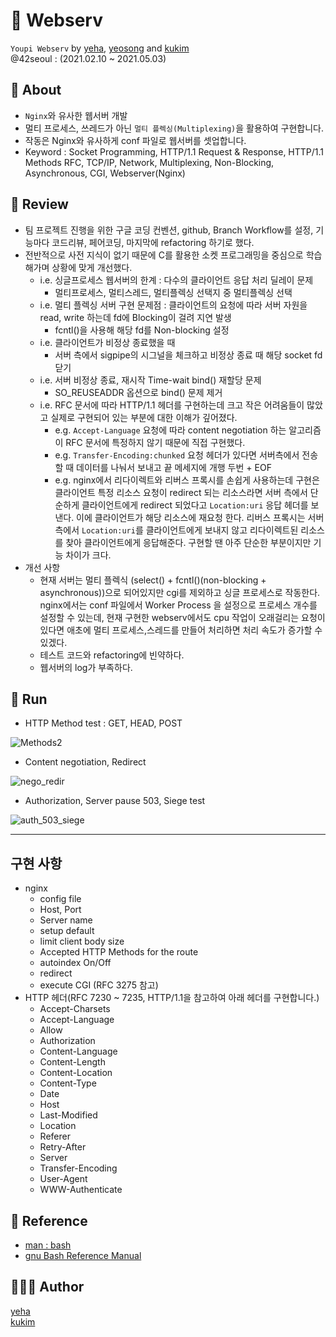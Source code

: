 # 🤖 Webserv
`Youpi Webserv` by [yeha](https://github.com/tomhato), [yeosong](https://github.com/yeosong1) and [kukim](https://github.com/ku-kim)  
@42seoul : (2021.02.10 ~ 2021.05.03)

## 📖 About
- `Nginx`와 유사한 웹서버 개발
- 멀티 프로세스, 쓰레드가 아닌 `멀티 플렉싱(Multiplexing)`을 활용하여 구현합니다.
- 작동은 Nginx와 유사하게 conf 파일로 웹서버를 셋업합니다.
- Keyword : Socket Programming, HTTP/1.1 Request & Response, HTTP/1.1 Methods RFC, TCP/IP, Network, Multiplexing, Non-Blocking, Asynchronous, CGI, Webserver(Nginx)

## 📝 Review
- 팀 프로젝트 진행을 위한 구글 코딩 컨벤션, github, Branch Workflow를 설정, 기능마다 코드리뷰, 페어코딩, 마지막에 refactoring 하기로 했다.
- 전반적으로 사전 지식이 없기 때문에 C를 활용한 소켓 프로그래밍을 중심으로 학습해가며 상황에 맞게 개선했다.
	- i.e. 싱글프로세스 웹서버의 한계 : 다수의 클라이언트 응답 처리 딜레이 문제
		- 멀티프로세스, 멀티스레드, 멀티플렉싱 선택지 중 멀티플렉싱 선택
	- i.e. 멀티 플렉싱 서버 구현 문제점 : 클라이언트의 요청에 따라 서버 자원을 read, write 하는데 fd에 Blocking이 걸려 지연 발생
		- fcntl()을 사용해 해당 fd를 Non-blocking 설정
	- i.e. 클라이언트가 비정상 종료했을 때
		-  서버 측에서 sigpipe의 시그널을 체크하고 비정상 종료 때 해당 socket fd 닫기
	- i.e. 서버 비정상 종료, 재시작 Time-wait bind() 재할당 문제
		- SO_REUSEADDR 옵션으로 bind() 문제 제거
	- i.e. RFC 문서에 따라 HTTP/1.1 헤더를 구현하는데 크고 작은 어려움들이 많았고 실제로 구현되어 있는 부분에 대한 이해가 깊어졌다.
		- e.g. `Accept-Language` 요청에 따라 content negotiation 하는 알고리즘이 RFC 문서에 특정하지 않기 때문에 직접 구현했다.
		- e.g. `Transfer-Encoding:chunked` 요청 헤더가 있다면 서버측에서 전송할 때 데이터를 나눠서 보내고 끝 메세지에 개행 두번 + EOF
		- e.g. nginx에서 리다이렉트와 리버스 프록시를 손쉽게 사용하는데 구현은 클라이언트 특정 리소스 요청이 redirect 되는 리소스라면 서버 측에서 단순하게 클라이언트에게 redirect 되었다고 `Location:uri` 응답 헤더를 보낸다. 이에 클라이언트가 해당 리소스에 재요청 한다. 리버스 프록시는 서버측에서 `Location:uri`를 클라이언트에게 보내지 않고 리다이렉트된 리소스를 찾아 클라이언트에게 응답해준다. 구현할 땐 아주 단순한 부분이지만 기능 차이가 크다.
- 개선 사항
	- 현재 서버는 멀티 플렉식 (select() + fcntl()(non-blocking  + asynchronous))으로 되어있지만 cgi를 제외하고 싱글 프로세스로 작동한다. nginx에서는 conf 파일에서 Worker Process 을 설정으로 프로세스 개수를 설정할 수 있는데, 현재 구현한 webserv에서도 cpu 작업이 오래걸리는 요청이 있다면 애초에 멀티 프로세스,스레드를 만들어 처리하면 처리 속도가 증가할 수 있겠다.
	- 테스트 코드와 refactoring에 빈약하다.
	- 웹서버의 log가 부족하다.

## 🏁 Run

- HTTP Method test : GET, HEAD, POST

![Methods2](https://user-images.githubusercontent.com/57086195/122648307-a54a2780-d163-11eb-9866-eb5be27841a7.gif)


- Content negotiation, Redirect

![nego_redir](https://user-images.githubusercontent.com/57086195/122648272-6c11b780-d163-11eb-875d-99bc4efd59c1.gif)


- Authorization, Server pause 503, Siege test

![auth_503_siege](https://user-images.githubusercontent.com/57086195/122648285-91062a80-d163-11eb-9e77-7976946e4cc2.gif)


---

## 구현 사항 
- nginx
	- config file
	- Host, Port
	- Server name
	- setup default
	- limit client body size
	- Accepted HTTP Methods for the route
	- autoindex On/Off
	- redirect
	- execute CGI (RFC 3275 참고)
- HTTP 헤더(RFC 7230 ~ 7235, HTTP/1.1을 참고하여 아래 헤더를 구현합니다.)
	- Accept-Charsets
	- Accept-Language
	- Allow
	- Authorization
	- Content-Language
	- Content-Length
	- Content-Location
	- Content-Type
	- Date
	- Host
	- Last-Modified
	- Location
	- Referer
	- Retry-After
	- Server
	- Transfer-Encoding
	- User-Agent
	- WWW-Authenticate
## 🔗 Reference
- [man : bash](https://linux.die.net/man/1/bash)
- [gnu Bash Reference Manual](https://www.gnu.org/savannah-checkouts/gnu/bash/manual/bash.html)

## 🧑🏻‍💻 Author
[yeha](https://github.com/tomhato)  
[kukim](https://github.com/ku-kim)
